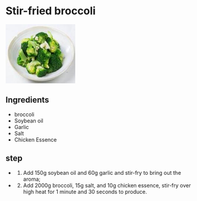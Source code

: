 # Stir-fried broccoli

![清炒西兰花](/images/清炒西兰花.jpg)

## Ingredients

- broccoli
- Soybean oil
- Garlic
- Salt
- Chicken Essence

## step

- 1. Add 150g soybean oil and 60g garlic and stir-fry to bring out the aroma;
- 2. Add 2000g broccoli, 15g salt, and 10g chicken essence, stir-fry over high heat for 1 minute and 30 seconds to produce.

